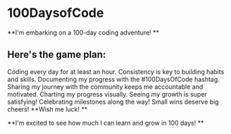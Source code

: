 # 100DaysofCode

**I'm embarking on a 100-day coding adventure!  **

## Here's the game plan:

Coding every day for at least an hour. Consistency is key to building habits and skills.
Documenting my progress with the #100DaysOfCode hashtag. Sharing my journey with the community keeps me accountable and motivated.
Charting my progress visually. Seeing my growth is super satisfying!
Celebrating milestones along the way! Small wins deserve big cheers!
**Wish me luck! **

**I'm excited to see how much I can learn and grow in 100 days! **
